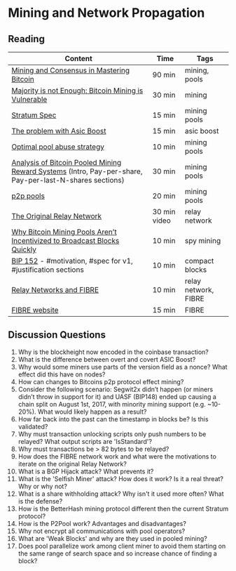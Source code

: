 # Mining and Network Propagation

## Reading

| Content                                                                                       | Time  | Tags                    |
|-----------------------------------------------------------------------------------------------|-------|-------------------------|
[Mining and Consensus in Mastering Bitcoin](https://github.com/bitcoinbook/bitcoinbook/blob/f8b883dcd4e3d1b9adf40fed59b7e898fbd9241f/ch10.asciidoc) | 90 min | mining, pools |
[Majority is not Enough: Bitcoin Mining is Vulnerable](https://www.cs.cornell.edu/~ie53/publications/btcProcFC.pdf) | 30 min | mining |
[Stratum Spec](https://slushpool.com/help/topic/stratum-protocol/) | 15 min | mining pools |
[The problem with Asic Boost](http://www.mit.edu/~jlrubin//public/pdfs/Asicboost.pdf) | 15 min | asic boost |
[Optimal pool abuse strategy](http://bitcoin.atspace.com/poolcheating.pdf) | 10 min | mining pools |
[Analysis of Bitcoin Pooled Mining Reward Systems](https://sites.cs.ucsb.edu/~rich/class/cs293b-cloud/papers/bitcoin-pool.pdf) (Intro, Pay-per-share, Pay-per-last-N-shares sections) | 30 min | mining pools |
[p2p pools](https://en.bitcoin.it/wiki/P2Pool) | 20 min | mining pools |
[The Original Relay Network](https://www.youtube.com/watch?v=QpK6k0yRDWI) | 30 min video | relay network |
[Why Bitcoin Mining Pools Aren’t Incentivized to Broadcast Blocks Quickly](https://bitcoinmagazine.com/articles/why-bitcoin-mining-pools-aren-t-incentivized-to-broadcast-blocks-quickly-1475249510/) | 10 min | spy mining |
[BIP 152](https://github.com/bitcoin/bips/blob/master/bip-0152.mediawiki) - #motivation, #spec for v1, #justification sections | 10 min | compact blocks |
[Relay Networks and FIBRE](https://bluematt.bitcoin.ninja/2016/07/07/relay-networks/) | 10 min | relay network, FIBRE |
[FIBRE website](http://bitcoinfibre.org) | 15 min | FIBRE |

## Discussion Questions

1. Why is the blockheight now encoded in the coinbase transaction?
2. What is the difference between overt and covert ASIC Boost?
3. Why would some miners use parts of the version field as a nonce? What effect did this have on nodes?
4. How can changes to Bitcoins p2p protocol effect mining?
5. Consider the following scenario: Segwit2x didn’t happen (or miners didn’t throw in support for it) and UASF (BIP148) ended up causing a chain split on August 1st, 2017, with minority mining support (e.g. ~10-20%). What would likely happen as a result?
6. How far back into the past can the timestamp in blocks be? Is this validated?
7. Why must transaction unlocking scripts only push numbers to be relayed? What output scripts are 'IsStandard'?
8. Why must transactions be > 82 bytes to be relayed?
9. How does the FIBRE network work and what were the motivations to iterate on the original Relay Network?
10. What is a BGP Hijack attack? What prevents it?
11. What is the 'Selfish Miner' attack? How does it work? Is it a real threat? Why or why not?
12. What is a share withholding attack? Why isn't it used more often? What is the defense?
13. How is the BetterHash mining protocol different then the current Stratum protocol?
14. How is the P2Pool work? Advantages and disadvantages?
15. Why not encrypt all communications with pool operators?
16. What are 'Weak Blocks' and why are they used in pooled mining?
17. Does pool parallelize work among client miner to avoid them starting on the same range of search space and so increase chance of finding a block?

